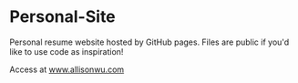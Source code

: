 # Personal-Site
Personal resume website hosted by GitHub pages.
Files are public if you'd like to use code as inspiration!

Access at www.allisonwu.com
